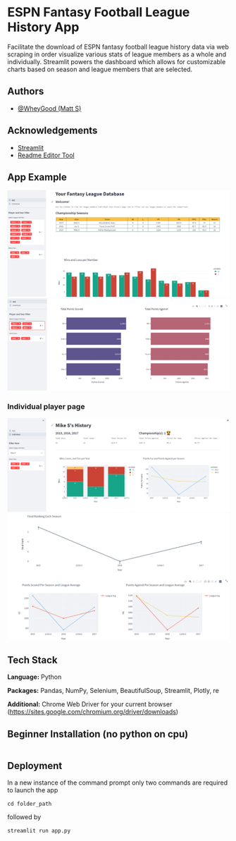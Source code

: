 
# ESPN Fantasy Football League History App

Facilitate the download of ESPN fantasy football league history data via web scraping in order
visualize various stats of league members as a whole and individually.  Streamlit powers 
the dashboard which allows for customizable charts based on season and league members 
that are selected.



## Authors

- [@WheyGood (Matt S)](https://www.https://github.com/WheyGood)


## Acknowledgements
 - [Streamlit](https://docs.streamlit.io/)
 - [Readme Editor Tool](https://readme.so/)


## App Example
![](images/main.png)
![](images/main3.png)
### Individual player page
![](images/ind1.png)
![](images/ind2.png)


## Tech Stack

**Language:** Python 

**Packages:** Pandas, NumPy, Selenium, BeautifulSoup, Streamlit, Plotly, re

**Additional:** Chrome Web Driver for your current browser (https://sites.google.com/chromium.org/driver/downloads)
## Beginner Installation (no python on cpu)



```bash

```
    
## Deployment

In a new instance of the command prompt only two commands are required to launch the app

```
cd folder_path
```
followed by
```
streamlit run app.py
```
